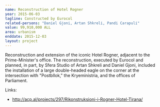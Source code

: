 ```yaml
---
name: Reconstruction of Hotel Rogner
year: 2015-06-03
tagline: Constructed by Eurocol
related-persons: "Daniel Gjoni, Artan Shkreli, Pandi Carapuli"
value: 99,910,000 ALL
area: urbanism
enddate: 2015-12-03
layout: project
---
```

Reconstruction and extension of the iconic Hotel Rogner, adjacent to the Prime-Minister's office. The reconstruction, executed by Eurocol and planned, in part, by Sfera Studio of Artan Shkreli and Daniel Gjoni, included the installation of a large double-headed eagle on the corner at the intersection with "Postbllok," the Kryeministria, and the offices of Parliament.

Links:
* <http://acp.al/projects/297/Rikonstruksioni-i-Rogner-Hotel-Tirana/>

